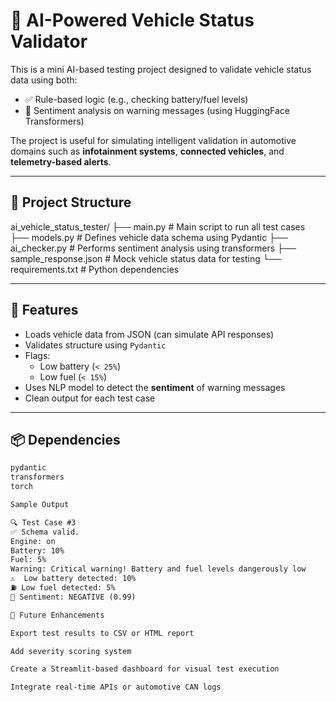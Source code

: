 # 🚗 AI-Powered Vehicle Status Validator

This is a mini AI-based testing project designed to validate vehicle status data using both:

- ✅ Rule-based logic (e.g., checking battery/fuel levels)
- 🤖 Sentiment analysis on warning messages (using HuggingFace Transformers)

The project is useful for simulating intelligent validation in automotive domains such as **infotainment systems**, **connected vehicles**, and **telemetry-based alerts**.

---

## 📁 Project Structure

ai_vehicle_status_tester/
├── main.py # Main script to run all test cases
├── models.py # Defines vehicle data schema using Pydantic
├── ai_checker.py # Performs sentiment analysis using transformers
├── sample_response.json # Mock vehicle status data for testing 
└── requirements.txt # Python dependencies

---

## 🚀 Features

- Loads vehicle data from JSON (can simulate API responses)
- Validates structure using `Pydantic`
- Flags:
  - Low battery (`< 25%`)
  - Low fuel (`< 15%`)
- Uses NLP model to detect the **sentiment** of warning messages
- Clean output for each test case

---

## 📦 Dependencies

```txt
pydantic
transformers
torch

Sample Output

🔍 Test Case #3
✅ Schema valid.
Engine: on
Battery: 10%
Fuel: 5%
Warning: Critical warning! Battery and fuel levels dangerously low
⚠️  Low battery detected: 10%
⛽ Low fuel detected: 5%
🧠 Sentiment: NEGATIVE (0.99)

🔧 Future Enhancements

Export test results to CSV or HTML report

Add severity scoring system

Create a Streamlit-based dashboard for visual test execution

Integrate real-time APIs or automotive CAN logs



